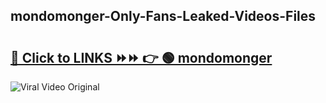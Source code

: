 
 ## mondomonger-Only-Fans-Leaked-Videos-Files

# <h2><a href="https://mediaupload.pro?mondomonger">🔗 Click to LINKS ⏩⏩ 👉 🟢 mondomonger </a></h2>

<a href="https://mediaupload.pro?mondomonger" rel="nofollow" data-target="animated-image.originalLink"><img src="https://i.ibb.co.com/xMMVF88/686577567.gif" alt="Viral Video Original" style="max-width: 100%; display: inline-block;" data-target="animated-image.originalImage"></a>